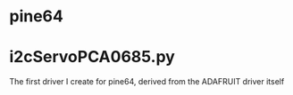 # pine64

# i2cServoPCA0685.py
The first driver I create for pine64, derived from the ADAFRUIT driver itself

